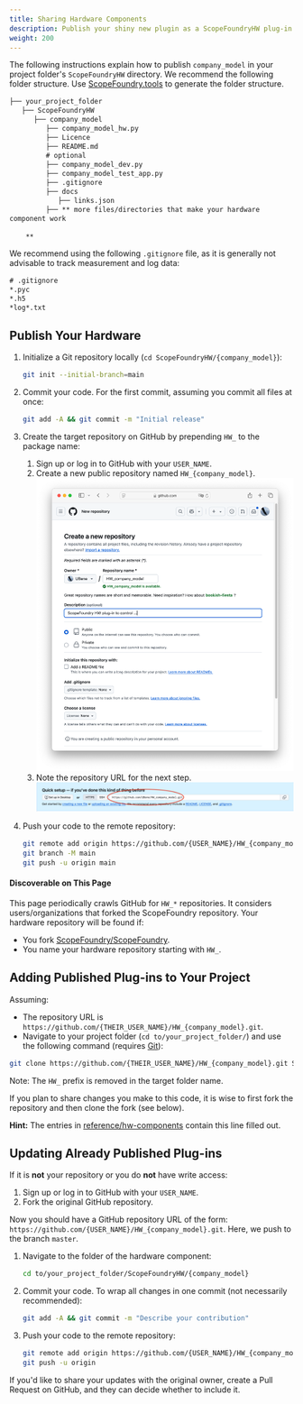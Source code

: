 ```yaml
---
title: Sharing Hardware Components
description: Publish your shiny new plugin as a ScopeFoundryHW plug-in on GitHub. 
weight: 200
---
```


The following instructions explain how to publish `company_model` in your project folder's `ScopeFoundryHW` directory. We recommend  the following folder structure. Use [ScopeFoundry.tools](/docs/11_tools-tutorials/2_hardware-1/#the-template) to generate the folder structure.

```
├── your_project_folder
   ├── ScopeFoundryHW
      ├── company_model
         ├── company_model_hw.py					
         ├── Licence
         ├── README.md
         # optional
         ├── company_model_dev.py			
         ├── company_model_test_app.py
         ├── .gitignore
         ├── docs
            ├── links.json 
         ├── ** more files/directories that make your hardware component work
         
    **
```

We recommend using the following `.gitignore` file, as it is generally not advisable to track measurement and log data:

```.gitignore
# .gitignore
*.pyc
*.h5
*log*.txt
```

## Publish Your Hardware

1. Initialize a Git repository locally (`cd ScopeFoundryHW/{company_model}`):

   ```sh
   git init --initial-branch=main
   ```
   
2. Commit your code. For the first commit, assuming you commit all files at once:

   ```sh
   git add -A && git commit -m "Initial release"
   ```

3. Create the target repository on GitHub by prepending `HW_` to the package name:

   1. Sign up or log in to GitHub with your `USER_NAME`.  
   2. Create a new public repository named `HW_{company_model}`.  
      ![create_repo](create_repo.png)  
   3. Note the repository URL for the next step.  
      ![repo_created](repo_created.png)

4. Push your code to the remote repository:

   ```sh
   git remote add origin https://github.com/{USER_NAME}/HW_{company_model}.git
   git branch -M main
   git push -u origin main
   ```

#### Discoverable on This Page

This page periodically crawls GitHub for `HW_*` repositories. It considers users/organizations that forked the ScopeFoundry repository. Your hardware repository will be found if:

- You fork [ScopeFoundry/ScopeFoundry](https://github.com/ScopeFoundry/ScopeFoundry).
- You name your hardware repository starting with `HW_`.

## Adding Published Plug-ins to Your Project

Assuming:

- The repository URL is `https://github.com/{THEIR_USER_NAME}/HW_{company_model}.git`.
- Navigate to your project folder (`cd to/your_project_folder/`) and use the following command (requires [Git](/docs/100_development-environment/20_git/)):

```sh
git clone https://github.com/{THEIR_USER_NAME}/HW_{company_model}.git ScopeFoundryHW/{company_model}
```

Note: The `HW_` prefix is removed in the target folder name.

If you plan to share changes you make to this code, it is wise to first fork the repository and then clone the fork (see below).

**Hint:** The entries in [reference/hw-components](/docs/301_existing-hardware-components/) contain this line filled out.

## Updating Already Published Plug-ins

If it is **not** your repository or you do **not** have write access:

1. Sign up or log in to GitHub with your `USER_NAME`.  
2. Fork the original GitHub repository.

Now you should have a GitHub repository URL of the form: `https://github.com/{USER_NAME}/HW_{company_model}.git`. Here, we push to the branch `master`.

1. Navigate to the folder of the hardware component:
   ```sh
   cd to/your_project_folder/ScopeFoundryHW/{company_model}
   ```

2. Commit your code. To wrap all changes in one commit (not necessarily recommended):
   ```sh
   git add -A && git commit -m "Describe your contribution"
   ```

3. Push your code to the remote repository:
   ```sh
   git remote add origin https://github.com/{USER_NAME}/HW_{company_model}.git
   git push -u origin
   ```

If you'd like to share your updates with the original owner, create a Pull Request on GitHub, and they can decide whether to include it.